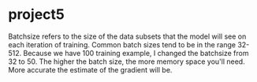 # project5
Batchsize refers to the size of the data subsets that the model will see on each iteration of training. Common batch sizes tend to be in the range 32-512. Because we have 100 training example, I changed the batchsize from 32 to 50.
The higher the batch size, the more memory space you'll need.
More accurate the estimate of the gradient will be.
